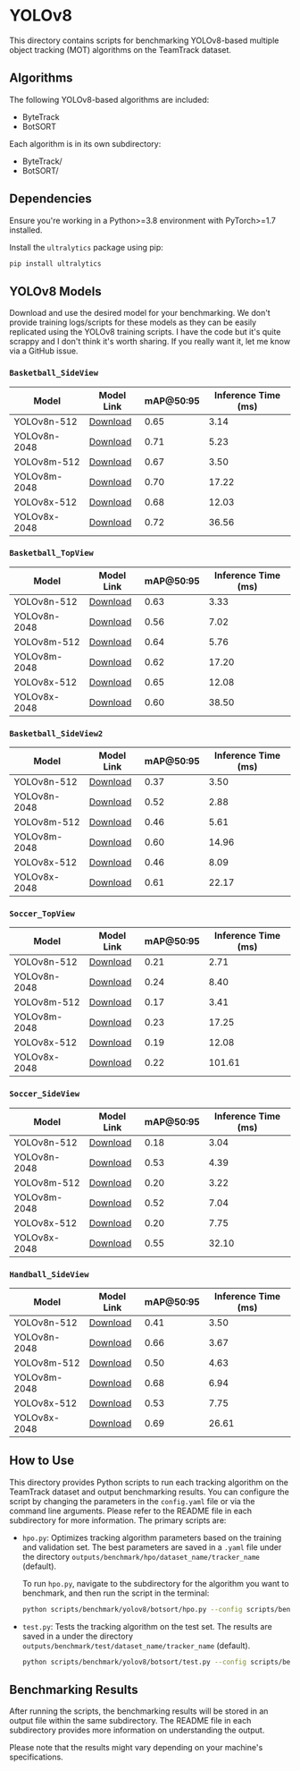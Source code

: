 # YOLOv8

This directory contains scripts for benchmarking YOLOv8-based multiple object tracking (MOT) algorithms on the TeamTrack dataset.

## Algorithms

The following YOLOv8-based algorithms are included:

- ByteTrack
- BotSORT

Each algorithm is in its own subdirectory:

- ByteTrack/
- BotSORT/

## Dependencies

Ensure you're working in a Python>=3.8 environment with PyTorch>=1.7 installed.

Install the `ultralytics` package using pip:

```bash
pip install ultralytics
```

## YOLOv8 Models

Download and use the desired model for your benchmarking. We don't provide training logs/scripts for these models as they can be easily replicated using the YOLOv8 training scripts.
I have the code but it's quite scrappy and I don't think it's worth sharing. If you really want it, let me know via a GitHub issue.

### `Basketball_SideView`

| Model        | Model Link                                                                   | mAP@50:95 | Inference Time (ms) |
| ------------ | ---------------------------------------------------------------------------- | --------- | ------------------- |
| YOLOv8n-512  | [Download](https://drive.google.com/uc?id=1JJ7_fNSqZ3sZMIdj-4eYu_6OIrjA1xwo) | 0.65      | 3.14                |
| YOLOv8n-2048 | [Download](https://drive.google.com/uc?id=1bYiKG1MsOoCOrxsMR-RnysCPZUWx1Bug) | 0.71      | 5.23                |
| YOLOv8m-512  | [Download](https://drive.google.com/uc?id=1ary2Q09Fi6edGKwD9z9Eg_hxbbECf64i) | 0.67      | 3.50                |
| YOLOv8m-2048 | [Download](https://drive.google.com/uc?id=1-4L5KuCA129WLTObCCrUuW5NF9EBoyNI) | 0.70      | 17.22               |
| YOLOv8x-512  | [Download](https://drive.google.com/uc?id=1R-yNvyRgFPS6BaemJvfGsr0SuCfCtfR_) | 0.68      | 12.03               |
| YOLOv8x-2048 | [Download](https://drive.google.com/uc?id=1K1P0cIcWA0LspFrUeQnS28iadpP6GmQw) | 0.72      | 36.56               |

### `Basketball_TopView`

| Model        | Model Link                                                                   | mAP@50:95 | Inference Time (ms) |
| ------------ | ---------------------------------------------------------------------------- | --------- | ------------------- |
| YOLOv8n-512  | [Download](https://drive.google.com/uc?id=1XfgTVLFkMUBYUS7J6mGCcDfsm4uzrndB) | 0.63      | 3.33                |
| YOLOv8n-2048 | [Download](https://drive.google.com/uc?id=1VZCQ1rkJO7C1esmtUJNGLZQNN9fV7TO9) | 0.56      | 7.02                |
| YOLOv8m-512  | [Download](https://drive.google.com/uc?id=1W3x0pdHRSvSxGUWTpMfjFoh23GryR-NO) | 0.64      | 5.76                |
| YOLOv8m-2048 | [Download](https://drive.google.com/uc?id=1_KgSkfnxXwAG3U4C4ZS4MoT1Nd8WsbTa) | 0.62      | 17.20               |
| YOLOv8x-512  | [Download](https://drive.google.com/uc?id=1Bn_JFk2FAiFYnRGNH-GvxEmdBmC9iUP_) | 0.65      | 12.08               |
| YOLOv8x-2048 | [Download](https://drive.google.com/uc?id=14774yjMRsrsedM333_9eKqNSyWrMVcGx) | 0.60      | 38.50               |

### `Basketball_SideView2`

| Model        | Model Link                                                                   | mAP@50:95 | Inference Time (ms) |
| ------------ | ---------------------------------------------------------------------------- | --------- | ------------------- |
| YOLOv8n-512  | [Download](https://drive.google.com/uc?id=1S6xMmdN2imQC0HgwM5yY4YgFRtAr3Pm3) | 0.37      | 3.50                |
| YOLOv8n-2048 | [Download](https://drive.google.com/uc?id=1rVunUNHnSt_fOz0XoQ89D5r5i-0f_k2F) | 0.52      | 2.88                |
| YOLOv8m-512  | [Download](https://drive.google.com/uc?id=1Zpr_TQnH9qjxkS0xQZ5SkM66Pp5S-58K) | 0.46      | 5.61                |
| YOLOv8m-2048 | [Download](https://drive.google.com/uc?id=1-MjxFtq0c8PFOwJYRJ5nCgtfRAB2KmET) | 0.60      | 14.96               |
| YOLOv8x-512  | [Download](https://drive.google.com/uc?id=1QTc8LQ8fo0fpAO_C1mdHg6e5gQmdML_n) | 0.46      | 8.09                |
| YOLOv8x-2048 | [Download](https://drive.google.com/uc?id=1HgTf1nGxD4jx5v17KKoyqzUvq2B4yxSe) | 0.61      | 22.17               |

### `Soccer_TopView`

| Model        | Model Link                                                                   | mAP@50:95 | Inference Time (ms) |
| ------------ | ---------------------------------------------------------------------------- | --------- | ------------------- |
| YOLOv8n-512  | [Download](https://drive.google.com/uc?id=1azHqR9tcAY4IJ4QIwVbbJ5-5lZAk2quZ) | 0.21      | 2.71                |
| YOLOv8n-2048 | [Download](https://drive.google.com/uc?id=1o8UtnobJT_rcbnk_Y9kqx5tDjsrRlZNK) | 0.24      | 8.40                |
| YOLOv8m-512  | [Download](https://drive.google.com/uc?id=1cl55bb_Jgu8mOWednjt6Weql0GAuEe3Y) | 0.17      | 3.41                |
| YOLOv8m-2048 | [Download](https://drive.google.com/uc?id=156vtwzBZaPCoxq0jOfIP6ZZZ02iuPpWp) | 0.23      | 17.25               |
| YOLOv8x-512  | [Download](https://drive.google.com/uc?id=1PieszMIIICVP0Ntonxr_r6sVWPa17JpD) | 0.19      | 12.08               |
| YOLOv8x-2048 | [Download](https://drive.google.com/uc?id=1hjiCAinwu5PoilVGU25AGk_bTNocf9MZ) | 0.22      | 101.61              |

### `Soccer_SideView`

| Model        | Model Link                                                                   | mAP@50:95 | Inference Time (ms) |
| ------------ | ---------------------------------------------------------------------------- | --------- | ------------------- |
| YOLOv8n-512  | [Download](https://drive.google.com/uc?id=1azHqR9tcAY4IJ4QIwVbbJ5-5lZAk2quZ) | 0.18      | 3.04                |
| YOLOv8n-2048 | [Download](https://drive.google.com/uc?id=1o8UtnobJT_rcbnk_Y9kqx5tDjsrRlZNK) | 0.53      | 4.39                |
| YOLOv8m-512  | [Download](https://drive.google.com/uc?id=1cl55bb_Jgu8mOWednjt6Weql0GAuEe3Y) | 0.20      | 3.22                |
| YOLOv8m-2048 | [Download](https://drive.google.com/uc?id=156vtwzBZaPCoxq0jOfIP6ZZZ02iuPpWp) | 0.52      | 7.04                |
| YOLOv8x-512  | [Download](https://drive.google.com/uc?id=1PieszMIIICVP0Ntonxr_r6sVWPa17JpD) | 0.20      | 7.75                |
| YOLOv8x-2048 | [Download](https://drive.google.com/uc?id=1hjiCAinwu5PoilVGU25AGk_bTNocf9MZ) | 0.55      | 32.10               |

### `Handball_SideView`

| Model        | Model Link                                                                   | mAP@50:95 | Inference Time (ms) |
| ------------ | ---------------------------------------------------------------------------- | --------- | ------------------- |
| YOLOv8n-512  | [Download](https://drive.google.com/uc?id=1JJ7_fNSqZ3sZMIdj-4eYu_6OIrjA1xwo) | 0.41      | 3.50                |
| YOLOv8n-2048 | [Download](https://drive.google.com/uc?id=1bYiKG1MsOoCOrxsMR-RnysCPZUWx1Bug) | 0.66      | 3.67                |
| YOLOv8m-512  | [Download](https://drive.google.com/uc?id=1ary2Q09Fi6edGKwD9z9Eg_hxbbECf64i) | 0.50      | 4.63                |
| YOLOv8m-2048 | [Download](https://drive.google.com/uc?id=1-4L5KuCA129WLTObCCrUuW5NF9EBoyNI) | 0.68      | 6.94                |
| YOLOv8x-512  | [Download](https://drive.google.com/uc?id=1R-yNvyRgFPS6BaemJvfGsr0SuCfCtfR_) | 0.53      | 7.75                |
| YOLOv8x-2048 | [Download](https://drive.google.com/uc?id=1K1P0cIcWA0LspFrUeQnS28iadpP6GmQw) | 0.69      | 26.61               |

## How to Use

This directory provides Python scripts to run each tracking algorithm on the TeamTrack dataset and output benchmarking results. You can configure the script by changing the parameters in the `config.yaml` file or via the command line arguments. Please refer to the README file in each subdirectory for more information.
The primary scripts are:

- `hpo.py`: Optimizes tracking algorithm parameters based on the training and validation set. The best parameters are saved in a `.yaml` file under the directory `outputs/benchmark/hpo/dataset_name/tracker_name`  (default).
  
  To run `hpo.py`, navigate to the subdirectory for the algorithm you want to benchmark, and then run the script in the terminal:

    ```bash
    python scripts/benchmark/yolov8/botsort/hpo.py --config scripts/benchmark/yolov8/botsort/config.yaml
    ```

- `test.py`: Tests the tracking algorithm on the test set. The results are saved in a under the directory `outputs/benchmark/test/dataset_name/tracker_name` (default).

    ```bash
    python scripts/benchmark/yolov8/botsort/test.py --config scripts/benchmark/yolov8/botsort/test.yaml
    ```

## Benchmarking Results

After running the scripts, the benchmarking results will be stored in an output file within the same subdirectory. The README file in each subdirectory provides more information on understanding the output.

Please note that the results might vary depending on your machine's specifications.
